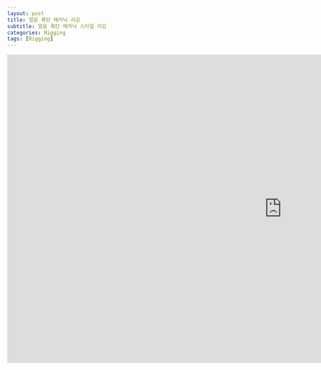 ```yaml
---
layout: post
title: 얼음 폭탄 메카닉 리깅
subtitle: 얼음 폭탄 메카닉 스타일 리깅
categories: Rigging
tags: [Rigging]
---
```


<iframe width="1280" height="720" src="https://www.youtube.com/embed/sfe2IEOZiKE" title="IceBombRig" frameborder="0" allow="accelerometer; autoplay; clipboard-write; encrypted-media; gyroscope; picture-in-picture; web-share" referrerpolicy="strict-origin-when-cross-origin" allowfullscreen></iframe>

